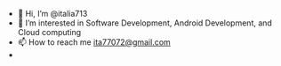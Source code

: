 - 👋 Hi, I’m @italia713
- 👀 I’m interested in Software Development, Android Development, and Cloud computing
- 📫 How to reach me ita77072@gmail.com
- 

